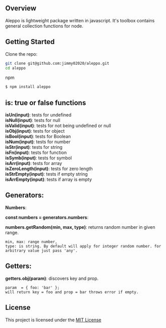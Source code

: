 ## Overview
Aleppo is lightweight package written in javascript. It's toolbox contains general collection functions for node.

## Getting Started
Clone the repo:
```sh
git clone git@github.com:jimmy02020/aleppo.git
cd aleppo
```
npm
```sh
$ npm install aleppo
```

## is: true or false functions

**isUn(input)**: tests for undefined<br>
**isNull(input)**: tests for null<br>
**isValid(input)**: tests for not being undefined or null <br>
**isObj(input)**: tests for object<br>
**isBool(input)**: tests for Boolean<br>
**isNum(input)**: tests for number<br>
**isStr(input)**: tests for string<br>
**isFn(input)**: tests for function<br>
**isSymb(input)**: tests for symbol<br>
**isArr(input)**: tests for array<br>
**isZeroLength(input)**: tests for zero length<br>
**isStrEmpty(input)**: tests if empty string<br>
**isArrEmpty(input)**: tests if array is empty<br>

## Generators:

**Numbers**:

**const numbers = generators.numbers**:

**numbers.getRandom(min, max, type)**: returns random number in given range.

```
min, max: range number,
type: is string. By default will apply for integer random number. for arbitrary value just pass 'any'.
```

## Getters:

**getters.obj(param)**: discovers key and prop.

```
param  = { foo: 'bar' };
will return key = foo and prop = bar throws error if empty.
```

## License
This project is licensed under the [MIT License](https://github.com/Jimmy02020/aleppo/blob/master/LICENSE)

